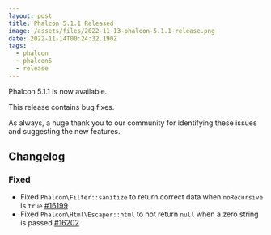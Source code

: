 ```yaml
---
layout: post
title: Phalcon 5.1.1 Released
image: /assets/files/2022-11-13-phalcon-5.1.1-release.png
date: 2022-11-14T00:24:32.190Z
tags:
  - phalcon
  - phalcon5
  - release
---
```

Phalcon 5.1.1 is now available.

<!--more-->

This release contains bug fixes.

As always, a huge thank you to our community for identifying these issues and suggesting the new features.

## Changelog

### Fixed
- Fixed `Phalcon\Filter::sanitize` to return correct data when `noRecursive` is `true` [#16199](https://github.com/phalcon/cphalcon/issues/16199)
- Fixed `Phalcon\Html\Escaper::html` to not return `null` when a zero string is passed [#16202](https://github.com/phalcon/cphalcon/issues/16202)
